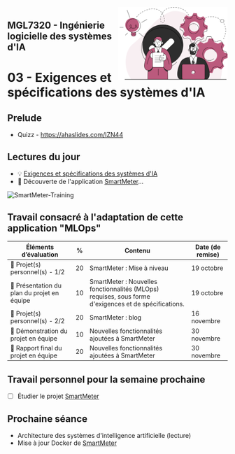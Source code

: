 <img style="float: right;" src="../../images/component_engineering.svg" alt="EngineeringAISystems" width="250"/>

## MGL7320 - Ingénierie logicielle des systèmes d'IA
# 03 - Exigences et spécifications des systèmes d'IA

## Prelude

- Quizz - https://ahaslides.com/IZN44

## Lectures du jour
- :bulb: [Exigences et spécifications des systèmes d'IA](./03_requirements_slides.pdf)
- :nut_and_bolt: Découverte de l'application [SmartMeter](https://github.com/Logimethods/smart-meter)...

![SmartMeter-Training](https://github.com/Logimethods/smart-meter/raw/master/images/SmartMeter-Training.png)

## Travail consacré à l'adaptation de cette application "MLOps"

| Éléments d’évaluation			| %  | Contenu | Date (de remise) |
| ------------------------- | -- |------------------------- | ---- |
| :walking: Projet(s) personnel(s) - 1/2 | 20 | SmartMeter : Mise à niveau | 19 octobre  |
| :couple: Présentation du plan du projet en équipe |	10 | SmartMeter : Nouvelles fonctionnalités (MLOps) requises, sous forme d'exigences et de spécifications. | 19 octobre |
| :walking: Projet(s) personnel(s) - 2/2 | 20 | SmartMeter : blog | 16 novembre |
| :couple: Démonstration du projet en équipe |	10 | Nouvelles fonctionnalités ajoutées à SmartMeter | 30 novembre |
| :couple: Rapport final du projet en équipe |	20 | Nouvelles fonctionnalités ajoutées à SmartMeter | 30 novembre |

## Travail personnel pour la semaine prochaine
- [ ] Étudier le projet [SmartMeter](https://github.com/Logimethods/smart-meter)

## Prochaine séance
- Architecture des systèmes d'intelligence artificielle (lecture)
- Mise à jour Docker de [SmartMeter](https://github.com/Logimethods/smart-meter)
